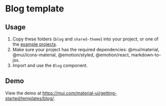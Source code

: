 # Blog template

## Usage

<!-- #default-branch-switch -->

1. Copy these folders (`blog` and `shared-theme`) into your project, or one of the [example projects](https://github.com/mui/material-ui/tree/v6.x/examples).
2. Make sure your project has the required dependencies: @mui/material, @mui/icons-material, @emotion/styled, @emotion/react, markdown-to-jsx.
3. Import and use the `Blog` component.

## Demo

<!-- #default-branch-switch -->

View the demo at https://mui.com/material-ui/getting-started/templates/blog/.
